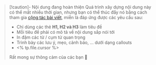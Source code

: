 > [!caution]- Nội dung đang hoàn thiện
> Quá trình xây dựng nội dung này có thể mất nhiều thời gian, nhưng bạn có thể thúc đẩy nó bằng cách tham gia [cộng tác bài viết](https://github.com/PhDoanh/doanhanma/discussions/39), miễn là đáp ứng được các yêu cầu sau:
> - Chỉ dùng các thẻ **H1, H2 và H3** làm tiêu đề
> - Mỗi tiêu đề phải có mô tả về nội dung sắp nói tới
> - In đậm các từ / cụm từ quan trọng 
> - Trình bày các lưu ý, mẹo, cảnh báo, ... dưới dạng callouts 
> - <% tp.file.cursor %>
> 
> Rất mong sự thông cảm của các bạn 🙏
